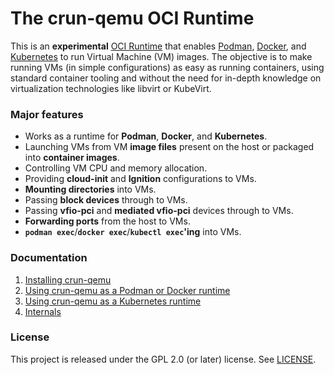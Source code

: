 # The crun-qemu OCI Runtime

This is an **experimental** [OCI Runtime] that enables [Podman], [Docker], and
[Kubernetes] to run Virtual Machine (VM) images. The objective is to make
running VMs (in simple configurations) as easy as running containers, using
standard container tooling and without the need for in-depth knowledge on
virtualization technologies like libvirt or KubeVirt.

### Major features

  - Works as a runtime for **Podman**, **Docker**, and **Kubernetes**.
  - Launching VMs from VM **image files** present on the host or packaged into
    **container images**.
  - Controlling VM CPU and memory allocation.
  - Providing **cloud-init** and **Ignition** configurations to VMs.
  - **Mounting directories** into VMs.
  - Passing **block devices** through to VMs.
  - Passing **vfio-pci** and **mediated vfio-pci** devices through to VMs.
  - **Forwarding ports** from the host to VMs.
  - **`podman exec`**/**`docker exec`**/**`kubectl exec`'ing** into VMs.

### Documentation

  1. [Installing crun-qemu](docs/1-installing.md)
  2. [Using crun-qemu as a Podman or Docker runtime](docs/2-podman-docker.md)
  3. [Using crun-qemu as a Kubernetes runtime](docs/3-kubernetes.md)
  4. [Internals](docs/4-internals.md)

### License

This project is released under the GPL 2.0 (or later) license. See
[LICENSE](LICENSE).

[Docker]: https://www.docker.com/
[Kubernetes]: https://kubernetes.io/
[Podman]: https://podman.io/
[OCI Runtime]: https://github.com/opencontainers/runtime-spec/blob/v1.1.0/spec.md
